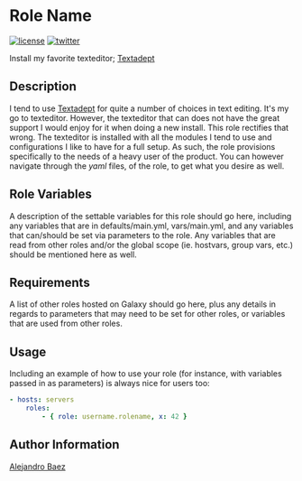 Role Name
=========
[![license][2i]][2p]
[![twitter][3i]][3p]

Install my favorite texteditor; [Textadept][4]

Description
-----------

I tend to use [Textadept][4] for quite a number of choices in text editing. It's my go to texteditor. However, the texteditor that can does not have the great support I would enjoy for it when doing a new install. This role rectifies that wrong. The texteditor is installed with all the modules I tend to use and configurations I like to have for a full setup. As such, the role provisions specifically to the needs of a heavy user of the product. You can however navigate through the *yaml* files, of the role, to get what you desire as well.

Role Variables
--------------

A description of the settable variables for this role should go here, including any variables that are in defaults/main.yml, vars/main.yml, and any variables that can/should be set via parameters to the role. Any variables that are read from other roles and/or the global scope (ie. hostvars, group vars, etc.) should be mentioned here as well.

Requirements
------------

A list of other roles hosted on Galaxy should go here, plus any details in regards to parameters that may need to be set for other roles, or variables that are used from other roles.

Usage
-----

Including an example of how to use your role (for instance, with variables passed in as parameters) is always nice for users too:

``` yaml
- hosts: servers
    roles:
        - { role: username.rolename, x: 42 }
```

Author Information
------------------

[Alejandro Baez][1]

[1]: https://keybase.io/baez
[2i]: https://img.shields.io/badge/license-BSD_2-green.svg
[2p]: ./LICENSE
[3i]: https://img.shields.io/badge/twitter-a_baez-blue.svg
[3p]: https://twitter.com/a_baez
[4]: http://foicica.com/textadept

